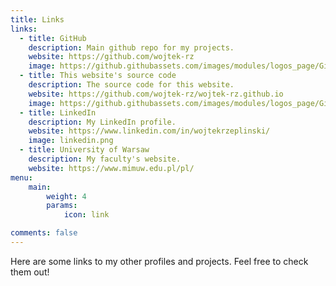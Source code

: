 ```yaml
---
title: Links
links:
  - title: GitHub
    description: Main github repo for my projects.
    website: https://github.com/wojtek-rz
    image: https://github.githubassets.com/images/modules/logos_page/GitHub-Mark.png
  - title: This website's source code
    description: The source code for this website.
    website: https://github.com/wojtek-rz/wojtek-rz.github.io
    image: https://github.githubassets.com/images/modules/logos_page/GitHub-Mark.png
  - title: LinkedIn
    description: My LinkedIn profile.
    website: https://www.linkedin.com/in/wojtekrzeplinski/
    image: linkedin.png
  - title: University of Warsaw
    description: My faculty's website.
    website: https://www.mimuw.edu.pl/pl/
menu:
    main: 
        weight: 4
        params:
            icon: link

comments: false
---
```


Here are some links to my other profiles and projects. Feel free to check them out!
